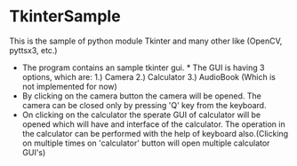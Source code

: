 # TkinterSample
This is the sample of python module Tkinter and many other like (OpenCV, pyttsx3, etc.)


* The program contains an sample tkinter gui. * The GUI is having 3 options, which are:
   1.) Camera
   2.) Calculator
   3.) AudioBook (Which is not implemented for now)
* By clicking on the camera button the camera will be opened. The camera can be closed only by pressing 'Q' key from the keyboard.
* On clicking on the calculator the sperate GUI of calculator will be opened which will have and interface of the calculator. The operation in 
   the calculator can be performed with the help of keyboard also.(Clicking on multiple times on 'calculator' button will open multiple calculator
   GUI's)
